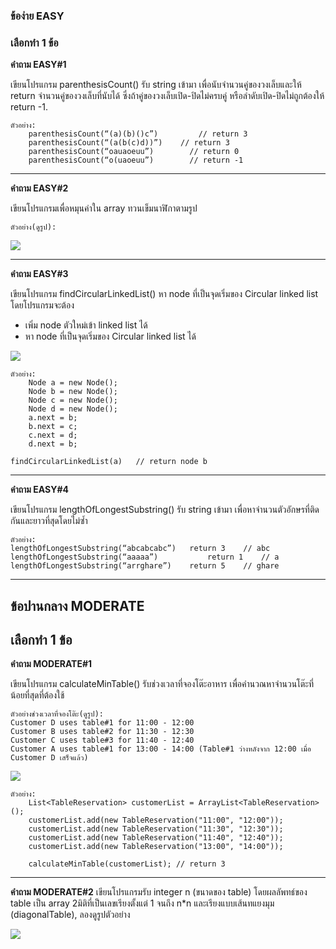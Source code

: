 
### **ข้อง่าย EASY**
### **เลือกทำ 1 ข้อ**

**คำถาม EASY#1**

เขียนโปรแกรม parenthesisCount() รับ string เข้ามา เพื่อนับจำนวนคู่ของวงเล็บและให้ return จำนวนคู่ของวงเล็บที่นับได้  ซึ่งถ้าคู่ของวงเล็บเปิด-ปิดไม่ครบคู่ หรือลำดับเปิด-ปิดไม่ถูกต้องให้ return -1.

```
ตัวอย่าง:
	parenthesisCount(“(a)(b)()c”)		  // return 3
	parenthesisCount(“(a(b(c)d))”)	  // return 3
	parenthesisCount(“oauaoeuu”)	    // return 0
	parenthesisCount(“o(uaoeuu”)	    // return -1
```

---

**คำถาม EASY#2**

เขียนโปรแกรมเพื่อหมุนค่าใน array ทวนเข็มนาฬิกาตามรูป

```
ตัวอย่าง(ดูรูป):
```

![](https://s3-ap-southeast-1.amazonaws.com/interview.ampostech.com/backend/Q2.png)

---

**คำถาม EASY#3**

เขียนโปรแกรม findCircularLinkedList() หา node ที่เป็นจุดเริ่มของ Circular linked list โดยโปรแกรมจะต้อง
- เพิ่ม node ตัวใหม่เข้า linked list ได้
- หา node ที่เป็นจุดเริ่มของ Circular linked list ได้


![](https://s3-ap-southeast-1.amazonaws.com/interview.ampostech.com/backend/Q3.png)

```
ตัวอย่าง:
	Node a = new Node();
	Node b = new Node();
	Node c = new Node();
	Node d = new Node();
	a.next = b;
	b.next = c;
	c.next = d;
	d.next = b;

findCircularLinkedList(a) 	// return node b
```

---

**คำถาม EASY#4**

เขียนโปรแกรม lengthOfLongestSubstring() รับ string เข้ามา เพื่อหาจำนวนตัวอักษรที่ติดกันและยาวที่สุดโดยไม่ซ้ำ

```
ตัวอย่าง:
lengthOfLongestSubstring(“abcabcabc”)	return 3	// abc
lengthOfLongestSubstring(“aaaaa”)			return 1	// a
lengthOfLongestSubstring(“arrghare”)	return 5	// ghare
```

---

## **ข้อปานกลาง MODERATE**
## **เลือกทำ 1 ข้อ**

**คำถาม MODERATE#1**

เขียนโปรแกรม calculateMinTable() รับช่วงเวลาที่จองโต๊ะอาหาร เพื่อคำนวณหาจำนวนโต๊ะที่น้อยที่สุดที่ต้องใช้

```
ตัวอย่างช่วงเวลาที่จองโต๊ะ(ดูรูป):
Customer D uses table#1 for 11:00 - 12:00
Customer B uses table#2 for 11:30 - 12:30
Customer C uses table#3 for 11:40 - 12:40
Customer A uses table#1 for 13:00 - 14:00 (Table#1 ว่างหลังจาก 12:00 เมื่อ Customer D เสร็จแล้ว)
```

![](https://s3-ap-southeast-1.amazonaws.com/interview.ampostech.com/backend/QM1-2.png)

```
ตัวอย่าง:
	List<TableReservation> customerList = ArrayList<TableReservation>();
	customerList.add(new TableReservation("11:00", "12:00"));
	customerList.add(new TableReservation("11:30", "12:30"));
	customerList.add(new TableReservation("11:40", "12:40"));
	customerList.add(new TableReservation("13:00", "14:00"));

 	calculateMinTable(customerList); // return 3
```

---

**คำถาม MODERATE#2**
เขียนโปรแกรมรับ integer n (ขนาดของ table) โดยผลลัพทธ์ของ table เป็น array 2มิติที่เป็นเลขเรียงตั้งแต่ 1 จนถึง n*n และเรียงแบบเส้นทแยงมุม (diagonalTable), ลองดูรูปตัวอย่าง

![](https://s3-ap-southeast-1.amazonaws.com/interview.ampostech.com/backend/QM2.png)


